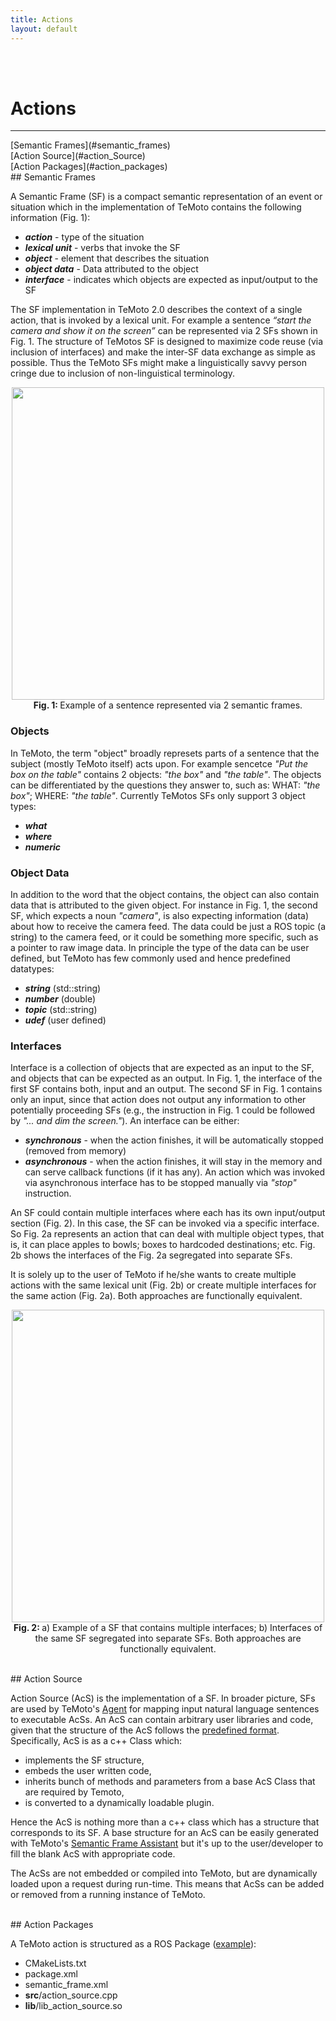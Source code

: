 ```yaml
---
title: Actions
layout: default
---
```


<br><br>

# Actions
<hr>
[Semantic Frames](#semantic_frames)<br>
[Action Source](#action_Source)<br>
[Action Packages](#action_packages)

<br>
## Semantic Frames

A Semantic Frame (SF) is a compact semantic representation of an event or situation which in the implementation of TeMoto contains the following information (Fig. 1):
* ***action*** - type of the situation
* ***lexical unit*** - verbs that invoke the SF
* ***object*** - element that describes the situation
* ***object data*** - Data attributed to the object
* ***interface*** - indicates which objects are expected as input/output to the SF

The SF implementation in TeMoto 2.0 describes the context of a single action, that is invoked by a lexical unit. For example a sentence *“start the camera and show it on the screen”* can be represented via 2 SFs shown in Fig. 1. The structure of TeMotos SF is designed to maximize code reuse (via inclusion of interfaces) and make the inter-SF data exchange as simple as possible. Thus the TeMoto SFs might make a linguistically savvy person cringe due to inclusion of non-linguistical terminology. 

<p align="center" >
  <img width="500" src="/temoto-telerobotics.github.io/site/doc/images/agent/semantic_frame_example.png">
  <br>
  <b> Fig. 1: </b> Example of a sentence represented via 2 semantic frames. 
</p>

### Objects
In TeMoto, the term "object" broadly represets parts of a sentence that the subject (mostly TeMoto itself) acts upon. For example sencetce *"Put the box on the table"* contains 2 objects: *"the box"* and *"the table"*. The objects can be differentiated by the questions they answer to, such as: WHAT: *"the box"*; WHERE: *"the table"*. Currently TeMotos SFs only support 3 object types:
* ***what***
* ***where***
* ***numeric***

### Object Data
In addition to the word that the object contains, the object can also contain data that is attributed to the given object. For instance in Fig. 1, the second SF, which expects a noun *"camera"*, is also expecting information (data) about how to receive the camera feed. The data could be just a ROS topic (a string) to the camera feed, or it could be something more specific, such as a pointer to raw image data. In principle the type of the data can be user defined, but TeMoto has few commonly used and hence predefined datatypes:
* ***string*** (std::string)
* ***number*** (double)
* ***topic***  (std::string)
* ***udef***   (user defined)

### Interfaces
Interface is a collection of objects that are expected as an input to the SF, and objects that can be expected as an output. In Fig. 1, the interface of the first SF contains both, input and an output. The second SF in Fig. 1 contains only an input, since that action does not output any information to other potentially proceeding SFs (e.g., the instruction in Fig. 1 could be followed by *"... and dim the screen."*). An interface can be either:
* ***synchronous*** - when the action finishes, it will be automatically stopped (removed from memory)
* ***asynchronous*** - when the action finishes, it will stay in the memory and can serve callback functions (if it has any). An action which was invoked via asynchronous interface has to be stopped manually via *"stop"* instruction.

An SF could contain multiple interfaces where each has its own input/output section (Fig. 2). In this case, the SF can be invoked via a specific interface. So Fig. 2a represents an action that can deal with multiple object types, that is, it can place apples to bowls; boxes to hardcoded destinations; etc. Fig. 2b shows the interfaces of the Fig. 2a segregated into separate SFs.

It is solely up to the user of TeMoto if he/she wants to create multiple actions with the same lexical unit (Fig. 2b) or create multiple interfaces for the same action (Fig. 2a). Both approaches are functionally equivalent.

<p align="center" >
  <img width="500" src="/temoto-telerobotics.github.io/site/doc/images/agent/semantic_frame_example_2.png">
  <br>
  <b> Fig. 2: </b>  a) Example of a SF that contains multiple interfaces; b) Interfaces of the same SF segregated into separate SFs. Both approaches are functionally equivalent.
</p>

<br>
## Action Source

Action Source (AcS) is the implementation of a SF. In broader picture, SFs are used by TeMoto's [Agent](/temoto-telerobotics.github.io/site/managers/agent) for mapping input natural language sentences to executable AcSs. An AcS can contain arbitrary user libraries and code, given that the structure of the AcS follows the [predefined format](#todo). Specifically, AcS is as a c++ Class which:
* implements the SF structure,
* embeds the user written code,
* inherits bunch of methods and parameters from a base AcS Class that are required by Temoto,
* is converted to a dynamically loadable plugin.

Hence the AcS is nothing more than a c++ class which has a structure that corresponds to its SF. A base structure for an AcS can be easily generated with TeMoto's [Semantic Frame Assistant](#todo) but it's up to the user/developer to fill the blank AcS with appropriate code.

The AcSs are not embedded or compiled into TeMoto, but are dynamically loaded upon a request during run-time. This means that AcSs can be added or removed from a running instance of TeMoto.

<br>
## Action Packages

A TeMoto action is structured as a ROS Package ([example](https://github.com/UTNuclearRoboticsPublic/temoto-telerobotics.github.io/tree/master/tasks/ai_show_env)):

* CMakeLists.txt
* package.xml
* semantic_frame.xml
* **src**/action_source.cpp
* **lib**/lib_action_source.so


